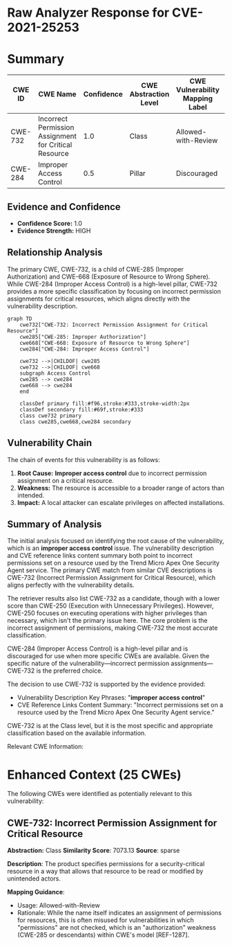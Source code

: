 # Raw Analyzer Response for CVE-2021-25253

# Summary
| CWE ID | CWE Name | Confidence | CWE Abstraction Level | CWE Vulnerability Mapping Label | CWE-Vulnerability Mapping Notes |
|---|---|---|---|---|---|
| CWE-732 | Incorrect Permission Assignment for Critical Resource | 1.0 | Class | Allowed-with-Review | Primary CWE |
| CWE-284 | Improper Access Control | 0.5 | Pillar | Discouraged | Secondary Candidate |

## Evidence and Confidence

*   **Confidence Score:** 1.0
*   **Evidence Strength:** HIGH

## Relationship Analysis
The primary CWE, CWE-732, is a child of CWE-285 (Improper Authorization) and CWE-668 (Exposure of Resource to Wrong Sphere). While CWE-284 (Improper Access Control) is a high-level pillar, CWE-732 provides a more specific classification by focusing on incorrect permission assignments for critical resources, which aligns directly with the vulnerability description.

```mermaid
graph TD
    cwe732["CWE-732: Incorrect Permission Assignment for Critical Resource"]
    cwe285["CWE-285: Improper Authorization"]
    cwe668["CWE-668: Exposure of Resource to Wrong Sphere"]
    cwe284["CWE-284: Improper Access Control"]
    
    cwe732 -->|CHILDOF| cwe285
    cwe732 -->|CHILDOF| cwe668
    subgraph Access Control
    cwe285 --> cwe284
    cwe668 --> cwe284
    end

    classDef primary fill:#f96,stroke:#333,stroke-width:2px
    classDef secondary fill:#69f,stroke:#333
    class cwe732 primary
    class cwe285,cwe668,cwe284 secondary
```

## Vulnerability Chain
The chain of events for this vulnerability is as follows:
1.  **Root Cause:** **Improper access control** due to incorrect permission assignment on a critical resource.
2.  **Weakness:** The resource is accessible to a broader range of actors than intended.
3.  **Impact:** A local attacker can escalate privileges on affected installations.

## Summary of Analysis
The initial analysis focused on identifying the root cause of the vulnerability, which is an **improper access control** issue. The vulnerability description and CVE reference links content summary both point to incorrect permissions set on a resource used by the Trend Micro Apex One Security Agent service. The primary CWE match from similar CVE descriptions is CWE-732 (Incorrect Permission Assignment for Critical Resource), which aligns perfectly with the vulnerability details.

The retriever results also list CWE-732 as a candidate, though with a lower score than CWE-250 (Execution with Unnecessary Privileges). However, CWE-250 focuses on executing operations with higher privileges than necessary, which isn't the primary issue here. The core problem is the incorrect assignment of permissions, making CWE-732 the most accurate classification.

CWE-284 (Improper Access Control) is a high-level pillar and is discouraged for use when more specific CWEs are available. Given the specific nature of the vulnerability—incorrect permission assignments—CWE-732 is the preferred choice.

The decision to use CWE-732 is supported by the evidence provided:
- Vulnerability Description Key Phrases: "**improper access control**"
- CVE Reference Links Content Summary: "Incorrect permissions set on a resource used by the Trend Micro Apex One Security Agent service."

CWE-732 is at the Class level, but it is the most specific and appropriate classification based on the available information.

Relevant CWE Information:

# Enhanced Context (25 CWEs)
The following CWEs were identified as potentially relevant to this vulnerability:

## CWE-732: Incorrect Permission Assignment for Critical Resource
**Abstraction:** Class
**Similarity Score**: 7073.13
**Source**: sparse

**Description**:
The product specifies permissions for a security-critical resource in a way that allows that resource to be read or modified by unintended actors.

**Mapping Guidance**:
- Usage: Allowed-with-Review
- Rationale: While the name itself indicates an assignment of permissions for resources, this is often misused for vulnerabilities in which "permissions" are not checked, which is an "authorization" weakness (CWE-285 or descendants) within CWE's model [REF-1287].